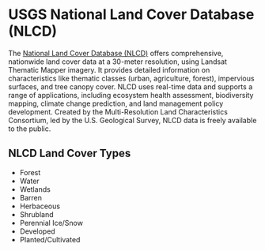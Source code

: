 # USGS National Land Cover Database (NLCD)

The [National Land Cover Database (NLCD)](https://www.usgs.gov/programs/national-geospatial-program/land-cover) offers comprehensive, nationwide land cover data at a 30-meter resolution, using Landsat Thematic Mapper imagery. It provides detailed information on characteristics like thematic classes (urban, agriculture, forest), impervious surfaces, and tree canopy cover. NLCD uses real-time data and supports a range of applications, including ecosystem health assessment, biodiversity mapping, climate change prediction, and land management policy development. Created by the Multi-Resolution Land Characteristics Consortium, led by the U.S. Geological Survey, NLCD data is freely available to the public.

## NLCD Land Cover Types

* Forest
* Water
* Wetlands
* Barren
* Herbaceous
* Shrubland
* Perennial Ice/Snow
* Developed
* Planted/Cultivated
